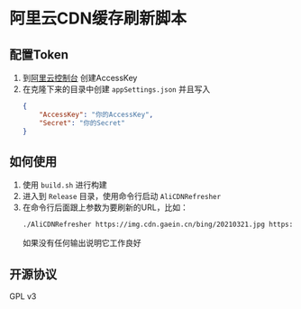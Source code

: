 # 阿里云CDN缓存刷新脚本

## 配置Token
1. 到[阿里云控制台](https://ram.console.aliyun.com/manage/ak) 创建AccessKey
2. 在克隆下来的目录中创建 `appSettings.json` 并且写入
   ```json
   {
       "AccessKey": "你的AccessKey",
       "Secret": "你的Secret"
   }
   ```

## 如何使用

1. 使用 `build.sh` 进行构建
2. 进入到 `Release` 目录，使用命令行启动 `AliCDNRefresher`
3. 在命令行后面跟上参数为要刷新的URL，比如：
   ```bash
   ./AliCDNRefresher https://img.cdn.gaein.cn/bing/20210321.jpg https://img.cdn.gaein.cn/bing/20210322.jpg
   ```
   如果没有任何输出说明它工作良好

## 开源协议

GPL v3
